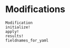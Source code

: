 Modifications
=============
```@docs
Modification
initialize!
apply!
results!
fieldnames_for_yaml
```